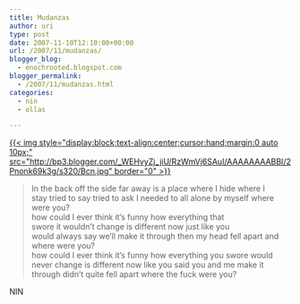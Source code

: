 ```yaml
---
title: Mudanzas
author: uri
type: post
date: 2007-11-10T12:10:00+00:00
url: /2007/11/mudanzas/
blogger_blog:
  - enochrooted.blogspot.com
blogger_permalink:
  - /2007/11/mudanzas.html
categories:
  - nin
  - ollas

---
```

[{{< img style="display:block;text-align:center;cursor:hand;margin:0 auto 10px;" src="http://bp3.blogger.com/_WEHvyZj_jiU/RzWmVj6SAuI/AAAAAAAABBI/2Pnonk69k3g/s320/Bcn.jpg" border="0" >}}][1]

> In the back off the side far away is a place where I hide where I  
> stay tried to say tried to ask I needed to all alone by myself where were you?  
> how could I ever think it&#8217;s funny how everything that  
> swore it wouldn&#8217;t change is different now just like you  
> would always say we&#8217;ll make it through then my head fell apart and where were you?  
> how could I ever think it&#8217;s funny how everything you swore would  
> never change is different now like you said you and me make it  
> through didn&#8217;t quite fell apart where the fuck were you?

NIN

 [1]: http://bp3.blogger.com/_WEHvyZj_jiU/RzWmVj6SAuI/AAAAAAAABBI/2Pnonk69k3g/s1600-h/Bcn.jpg